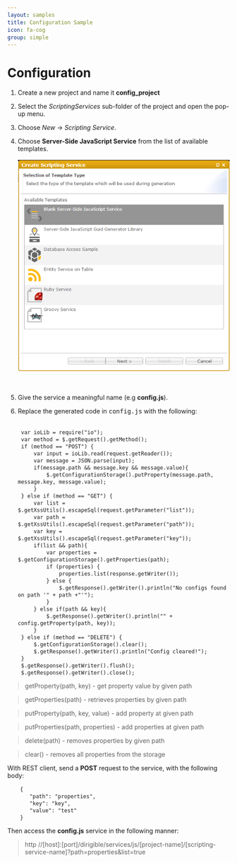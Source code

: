 ```yaml
---
layout: samples
title: Configuration Sample
icon: fa-cog
group: simple
---
```


Configuration
===


1. Create a new project and name it **config_project**
2. Select the *ScriptingServices* sub-folder of the project and open the pop-up menu.
3. Choose *New* -> *Scripting Service*.
4. Choose **Server-Side JavaScript Service** from the list of available templates.
<br></br>
![Mail Service 2](images/mail_service/mail_service_2.png)  
<br></br>
5. Give the service a meaningful name (e.g **config.js**).
6. Replace the generated code in <samp>config.js</samp> with the following:
<br></br>

		var ioLib = require("io");
		var method = $.getRequest().getMethod();
		if (method == "POST") {
		    var input = ioLib.read(request.getReader());
		    var message = JSON.parse(input);
		    if(message.path && message.key && message.value){
		        $.getConfigurationStorage().putProperty(message.path, message.key, message.value);
		    }
		} else if (method == "GET") {
		    var list = $.getXssUtils().escapeSql(request.getParameter("list"));
		    var path = $.getXssUtils().escapeSql(request.getParameter("path"));
		    var key = $.getXssUtils().escapeSql(request.getParameter("key"));   
		    if(list && path){
		        var properties = $.getConfigurationStorage().getProperties(path);
		        if (properties) {
		            properties.list(response.getWriter());
		        } else {
		            $.getResponse().getWriter().println("No configs found on path '" + path +"'");
		        }
		    } else if(path && key){
		        $.getResponse().getWriter().println("" + config.getProperty(path, key));
		    }    
		} else if (method == "DELETE") {
		    $.getConfigurationStorage().clear();
		    $.getResponse().getWriter().println("Config cleared!");
		}
		$.getResponse().getWriter().flush();
		$.getResponse().getWriter().close();


> getProperty(path, key) - get property value by given path

> getProperties(path) - retrieves properties by given path

> putProperty(path, key, value) - add property at given path

> putProperties(path, properties) - add properties at given path

> delete(path) - removes properties by given path

> clear() - removes all properties from the storage

With REST client, send a **POST** request to the service, with the following body:

		{  
		   "path": "properties",
		   "key": "key",
		   "value": "test"
		}

Then access the **config.js** service in the following manner:

> http //[host]:[port]/dirigible/services/js/[project-name]/[scripting-service-name]?path=properties&list=true